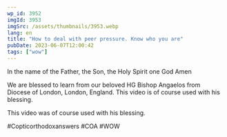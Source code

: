 ```yaml
---
wp_id: 3952
imgId: 3953
imgSrc: /assets/thumbnails/3953.webp
lang: en
title: "How to deal with peer pressure. Know who you are"
pubDate: 2023-06-07T12:00:42
tags: ["wow"]
---
```


<!-- page: 6 -->

<p>In the name of the Father, the Son, the Holy Spirit one God Amen</p>
<p>We are blessed to learn from our beloved HG Bishop Angaelos from Diocese of London, London, England. This video is of course used with his blessing.</p>
<p>This video was of course used with his blessing.</p>
<p>#Copticorthodoxanswers #COA #WOW</p>
